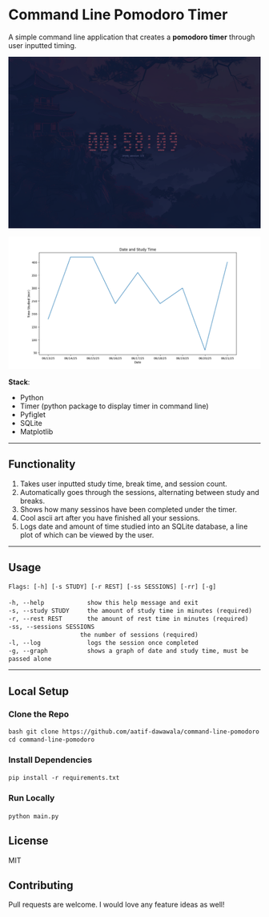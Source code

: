 # Command Line Pomodoro Timer

A simple command line application that creates a **pomodoro timer** through user inputted timing. 

![MainScreenshot](./screenshot.png)



![GraphScreenshot](./dateandstudytimegraph.png)

**Stack**:
- Python
- Timer (python package to display timer in command line)
- Pyfiglet
- SQLite 
- Matplotlib

---

## Functionality
1. Takes user inputted study time, break time, and session count.
2. Automatically goes through the sessions, alternating between study and breaks.
3. Shows how many sessinos have been completed under the timer.
4. Cool ascii art after you have finished all your sessions. 
5. Logs date and amount of time studied into an SQLite database, a line plot of which can be viewed by the user.

---

## Usage
```
Flags: [-h] [-s STUDY] [-r REST] [-ss SESSIONS] [-rr] [-g]

-h, --help            show this help message and exit
-s, --study STUDY     the amount of study time in minutes (required)
-r, --rest REST       the amount of rest time in minutes (required)
-ss, --sessions SESSIONS
                    the number of sessions (required)
-l, --log             logs the session once completed
-g, --graph           shows a graph of date and study time, must be passed alone
```

---

## Local Setup

### Clone the Repo
```
bash git clone https://github.com/aatif-dawawala/command-line-pomodoro
cd command-line-pomodoro
```

### Install Dependencies
```pip install -r requirements.txt```

### Run Locally
```python main.py```

## License
MIT

## Contributing
Pull requests are welcome. I would love any feature ideas as well!
